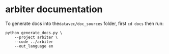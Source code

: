 # arbiter documentation

To generate docs into the`datavec/doc_sources` folder, first `cd docs` then run:

```shell
python generate_docs.py \
    --project arbiter \
    --code ../arbiter
	--out_language en
```